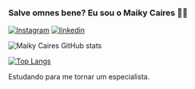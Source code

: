 ### Salve omnes bene? Eu sou o Maiky Caires 👨‍🎓


[![Instagram](https://img.shields.io/badge/Instagram-E4405F?style=for-the-badge&logo=instagram&logoColor=white)](https://www.instagram.com/maiky_caires/)
[![linkedin](https://img.shields.io/badge/LinkedIn-0077B5?style=for-the-badge&logo=linkedin&logoColor=white)](https://www.linkedin.com/in/maiky-rocha-688297239/)

![Maiky Caires GitHub stats](https://github-readme-stats.vercel.app/api?username=PAT_1MaikyCaires&show_icons=true&theme=radical)

[![Top Langs](https://github-readme-stats.vercel.app/api/top-langs/?username=MaikyCaires&layout=compact)](https://github.com/anuraghazra/github-readme-stats)



Estudando para me tornar um especialista.

